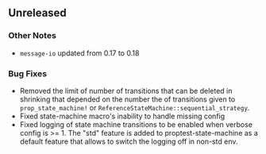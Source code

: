 ## Unreleased

### Other Notes

- `message-io` updated from 0.17 to 0.18

### Bug Fixes

- Removed the limit of number of transitions that can be deleted in shrinking that depended on the number the of transitions given to `prop_state_machine!` or `ReferenceStateMachine::sequential_strategy`.
- Fixed state-machine macro's inability to handle missing config
- Fixed logging of state machine transitions to be enabled when verbose config is >= 1. The "std" feature is added to proptest-state-machine as a default feature that allows to switch the logging off in non-std env.
